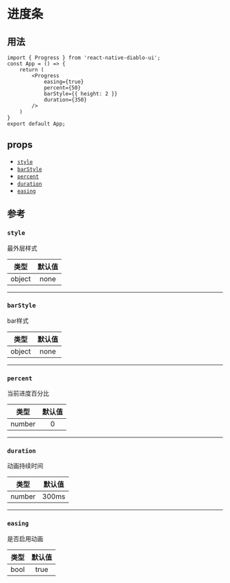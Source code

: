 # 进度条

## 用法

```
import { Progress } from 'react-native-diablo-ui';
const App = () => {
    return (
        <Progress
            easing={true}
            percent={50}
            barStyle={{ height: 2 }}
            duration={350}
        />
    )
}
export default App;

```

## props

  - [`style`](#style)
  - [`barStyle`](#barStyle)
  - [`percent`](#percent)
  - [`duration`](#duration)
  - [`easing`](#easing)

## 参考

### `style`

最外层样式

|  类型  | 默认值 |
| :----: | :-----: |
| object |   none   |

---

### `barStyle`

bar样式

|  类型  | 默认值 |
| :----: | :-----: |
| object |   none   |

---

### `percent`

当前进度百分比

|  类型  | 默认值 |
| :----: | :-----: |
| number |   0   |

---

### `duration`

动画持续时间

|  类型  | 默认值 |
| :----: | :-----: |
| number |   300ms   |

---

### `easing`

是否启用动画

|  类型  | 默认值 |
| :----: | :-----: |
| bool |   true   |



